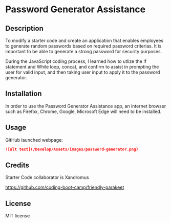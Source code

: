 # Password Generator Assistance

## Description

To modify a starter code and create an application that enables employees to generate random passwords based on required password criterias. It is important to be able to generate a strong password for security purposes.

During the JavaScript coding process, I learned how to utlize the If statement and While loop, concat, and confirm to assist in prompting the user for valid input, and then taking user input to apply it to the password generator.

## Installation

In order to use the Password Generator Assistance app, an internet browser such as Firefox, Chrome, Google, Microsoft Edge will need to be installed.

## Usage

GitHub launched webpage:

```md
![alt text](/Develop/Assets/images/password-generator.png)
```

## Credits

Starter Code collaborator is Xandromus

https://github.com/coding-boot-camp/friendly-parakeet

## License

MIT license
